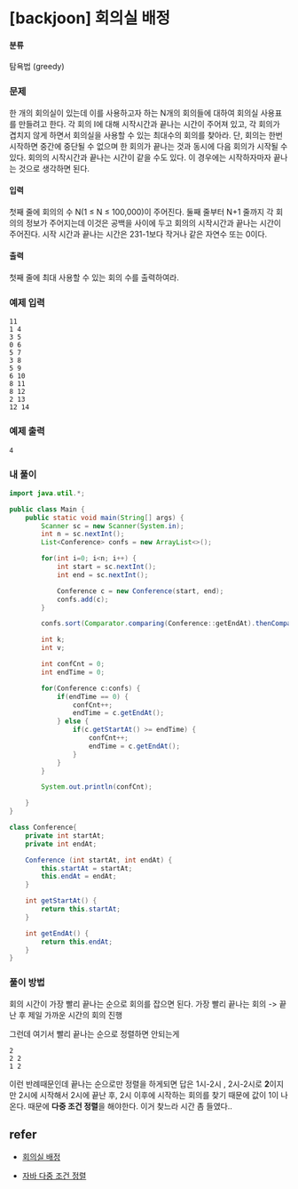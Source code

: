 # [backjoon] 회의실 배정

#### 분류

탐욕법 (greedy)

### 문제

한 개의 회의실이 있는데 이를 사용하고자 하는 N개의 회의들에 대하여 회의실 사용표를 만들려고 한다. 각 회의 I에 대해 시작시간과 끝나는 시간이 주어져 있고, 각 회의가 겹치지 않게 하면서 회의실을 사용할 수 있는 최대수의 회의를 찾아라. 단, 회의는 한번 시작하면 중간에 중단될 수 없으며 한 회의가 끝나는 것과 동시에 다음 회의가 시작될 수 있다. 회의의 시작시간과 끝나는 시간이 같을 수도 있다. 이 경우에는 시작하자마자 끝나는 것으로 생각하면 된다.

#### 입력

첫째 줄에 회의의 수 N(1 ≤ N ≤ 100,000)이 주어진다. 둘째 줄부터 N+1 줄까지 각 회의의 정보가 주어지는데 이것은 공백을 사이에 두고 회의의 시작시간과 끝나는 시간이 주어진다. 시작 시간과 끝나는 시간은 231-1보다 작거나 같은 자연수 또는 0이다.

#### 출력

첫째 줄에 최대 사용할 수 있는 회의 수를 출력하여라.

### 예제 입력

```
11
1 4
3 5
0 6
5 7
3 8
5 9
6 10
8 11
8 12
2 13
12 14
```

### 예제 출력

```
4
```

### 내 풀이

```java
import java.util.*;

public class Main {
    public static void main(String[] args) {
        Scanner sc = new Scanner(System.in);
        int n = sc.nextInt();
        List<Conference> confs = new ArrayList<>();

        for(int i=0; i<n; i++) {
            int start = sc.nextInt();
            int end = sc.nextInt();

            Conference c = new Conference(start, end);
            confs.add(c);
        }

        confs.sort(Comparator.comparing(Conference::getEndAt).thenComparing(Conference::getStartAt));

        int k;
        int v;

        int confCnt = 0;
        int endTime = 0;

        for(Conference c:confs) {
            if(endTime == 0) {
                confCnt++;
                endTime = c.getEndAt();
            } else {
                if(c.getStartAt() >= endTime) {
                    confCnt++;
                    endTime = c.getEndAt();
                }
            }
        }

        System.out.println(confCnt);

    }
}

class Conference{
    private int startAt;
    private int endAt;

    Conference (int startAt, int endAt) {
        this.startAt = startAt;
        this.endAt = endAt;
    }

    int getStartAt() {
        return this.startAt;
    }

    int getEndAt() {
        return this.endAt;
    }
}
```

### 풀이 방법

회의 시간이 가장 빨리 끝나는 순으로 회의를 잡으면 된다. 가장 빨리 끝나는 회의 -> 끝난 후 제일 가까운 시간의 회의 진행

그런데 여기서 빨리 끝나는 순으로 정렬하면 안되는게 

```
2
2 2 
1 2
```

 이런 반례때문인데 끝나는 순으로만 정렬을 하게되면 답은 1시-2시 , 2시-2시로 **2**이지만 2시에 시작해서 2시에 끝난 후, 2시 이후에 시작하는 회의를 찾기 때문에 값이 1이 나온다. 때문에 **다중 조건 정렬**을 해야한다. 이거 찾느라 시간 좀 들였다..

## refer

- [회의실 배정](https://www.acmicpc.net/problem/1931)

- [자바 다중 조건 정렬](https://broduck.tistory.com/6)